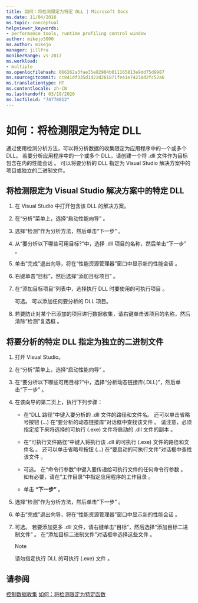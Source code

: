 ```yaml
---
title: 如何：将检测限定为特定 DLL | Microsoft Docs
ms.date: 11/04/2016
ms.topic: conceptual
helpviewer_keywords:
- performance tools, runtime profiling control window
author: mikejo5000
ms.author: mikejo
manager: jillfra
monikerRange: vs-2017
ms.workload:
- multiple
ms.openlocfilehash: 066262a3fae35e82904b011165813e9dd75d9987
ms.sourcegitcommit: cc841df335d1d22d281871fe41e74238d2fc52a6
ms.translationtype: HT
ms.contentlocale: zh-CN
ms.lasthandoff: 03/18/2020
ms.locfileid: "74778812"
---
```

# <a name="how-to-limit-instrumentation-to-specific-dlls"></a>如何：将检测限定为特定 DLL

通过使用检测分析方法，可以将分析数据的收集限定为应用程序中的一个或多个 DLL。 若要分析应用程序中的一个或多个 DLL，请创建一个将 .dll 文件作为目标包含在内的性能会话  。 可以将要分析的 DLL 指定为 Visual Studio 解决方案中的项目或独立的二进制文件。

## <a name="to-limit-instrumentation-to-specific-dlls-in-a-visual-studio-solution"></a>将检测限定为 Visual Studio 解决方案中的特定 DLL

1. 在 Visual Studio 中打开包含该 DLL 的解决方案。

2. 在“分析”菜单上，选择“启动性能向导”   。

3. 选择“检测”作为分析方法，然后单击“下一步”   。

4. 从“要分析以下哪些可用目标?”中，选择 .dll 项目的名称，然后单击“下一步”    。

5. 单击“完成”退出向导，将在“性能资源管理器”窗口中显示新的性能会话   。

6. 右键单击“目标”，然后选择“添加目标项目”   。

7. 在“添加目标项目”列表中，选择执行 DLL 时要使用的可执行项目  。

     可选。 可以添加任何要分析的 DLL 项目。

8. 若要防止对某个已添加的项目进行数据收集，请右键单击该项目的名称，然后清除“检测”复选框  。

## <a name="to-specify-specific-dlls-to-profile-as-independent-binaries"></a>将要分析的特定 DLL 指定为独立的二进制文件

1. 打开 Visual Studio。

2. 在“分析”菜单上，选择“启动性能向导”   。

3. 在“要分析以下哪些可用目标?”中，选择“分析动态链接库(.DLL)”，然后单击“下一步”    。

4. 在该向导的第二页上，执行下列步骤：

    - 在“DLL 路径”中键入要分析的 .dll 文件的路径和文件名。   还可以单击省略号按钮 (...) 在“要分析的动态链接库”对话框中查找该文件  。 请注意，必须指定接下来将选择的可执行 (.exe) 文件将启动的 .dll 文件的副本   。

    - 在“可执行文件路径”中键入将执行该 .dll 的可执行 (.exe) 文件的路径和文件名    。 还可以单击省略号按钮 (...) 在“要启动的可执行文件”对话框中查找该文件  。

    - 可选。 在“命令行参数”中键入要传递给可执行文件的任何命令行参数  。 如有必要，请在“工作目录”中指定应用程序的工作目录  。

    - 单击 **“下一步”** 。

5. 选择“检测”作为分析方法，然后单击“下一步”   。

6. 单击“完成”退出向导，将在“性能资源管理器”窗口中显示新的性能会话   。

7. 可选。 若要添加更多 .dll 文件，请右键单击“目标”，然后选择“添加目标二进制文件”    。 在“添加目标二进制文件”对话框中选择这些文件  。

    > [!NOTE]
    > 请勿指定执行 DLL 的可执行 (.exe) 文件  。

## <a name="see-also"></a>请参阅

[控制数据收集](../profiling/controlling-data-collection.md)
[如何：将检测限定为特定函数](../profiling/how-to-limit-instrumentation-to-specific-functions.md)
